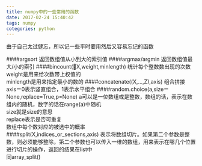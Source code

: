 ```yaml
---
title: numpy中的一些常用的函数
date: 2017-02-24 15:40:42
tags: numpy
cotegories: python
---
```


由于自己太过健忘，所以记一些平时要用然后又容易忘记的函数

<!--more-->

####argsort
返回数组值从小到大的索引值
####argmax/argmin
返回数组值最大/小的索引
####bincount(X,weight,minlength)
统计每个整数数出现的次数  
weight是用来给次数带上权值的  
minlength是用来指定最小的数的
####concatenate((X,...,Z),axis)
组合拼接  
axis＝0表示竖直组合，1表示水平组合
####random.choice(a,size＝None,replace=True,p=None)
a可以是一位数组或是整数，数组的话，表示在数组内的随机，数字的话在range(a)中随机  
size就是size的意思  
replace表示是否可重复  
数组中每个数对应的被选中的概率  
####split(X,indices_or_sections,axis)
表示将数组切片。如果第二个参数是整数，则必须能够整除，第二个参数也可以传入一维的数组，用来表示在哪几个位置进行切片的操作，返回的结果在list中  
同array_split()


   

